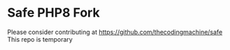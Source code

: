 Safe PHP8 Fork
==============

Please consider contributing at https://github.com/thecodingmachine/safe
This repo is temporary
